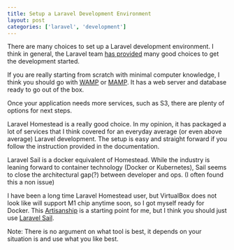 ```yaml
---
title: Setup a Laravel Development Environment
layout: post
categories: ['laravel', 'development']
---
```

There are many choices to set up a Laravel development environment. I think in general, the Laravel team [has provided](https://laravel.com/docs/8.x/installation#your-first-laravel-project) many good choices to get the development started. 

If you are really starting from scratch with minimal computer knowledge, I think you should go with [WAMP](https://www.wampserver.com/en/) or [MAMP](https://www.mamp.info/en/mac/). It has a web server and database ready to go out of the box. 

Once your application needs more services, such as S3, there are plenty of options for next steps. 

Laravel Homestead is a really good choice. In my opinion, it has packaged a lot of services that I think covered for an everyday average (or even above average) Laravel development. The setup is easy and straight forward if you follow the instruction provided in the documentation.

Laravel Sail is a docker equivalent of Homestead. While the industry is leaning forward to container technology (Docker or Kubernetes), Sail seems to close the architectural gap(?) between developer and ops. (I often found this a non issue)

I have been a long time Laravel Homestead user, but VirtualBox does not look like will support M1 chip anytime soon, so I got myself ready for Docker. This [Artisanship](https://github.com/kennith/artisanship) is a starting point for me, but I think you should just use [Laravel Sail](https://laravel.com/docs/8.x/sail#introduction).

Note: There is no argument on what tool is best, it depends on your situation is and use what you like best. 
